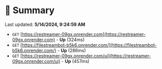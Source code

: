 # 📖 Summary
Last updated: **5/14/2024, 9:24:59 AM**

- `GET` [https://restreamer-09gx.onrender.com](https://restreamer-09gx.onrender.com) - **Up** (324ms)
- `GET` [https://filestreambot-b5k6.onrender.com/](https://filestreambot-b5k6.onrender.com/) - **Up** (286ms)
- `GET` [https://restreamer-09gx.onrender.com/ui](https://restreamer-09gx.onrender.com/ui) - **Up** (457ms)
